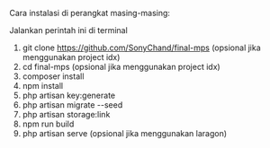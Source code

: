 Cara instalasi di perangkat masing-masing:

Jalankan perintah ini di terminal

1. git clone https://github.com/SonyChand/final-mps (opsional jika menggunakan project idx)
2. cd final-mps (opsional jika menggunakan project idx)
3. composer install
4. npm install
5. php artisan key:generate
6. php artisan migrate --seed
7. php artisan storage:link
8. npm run build
9. php artisan serve (opsional jika menggunakan laragon)
